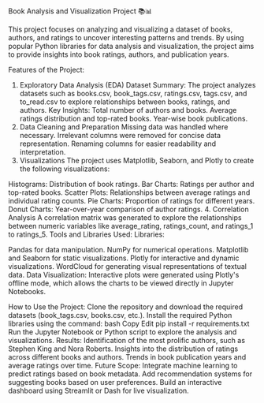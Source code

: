 Book Analysis and Visualization Project 📚📊

This project focuses on analyzing and visualizing a dataset of books, authors, and ratings to uncover interesting patterns and trends. By using popular Python libraries for data analysis and visualization, the project aims to provide insights into book ratings, authors, and publication years.

Features of the Project:
1. Exploratory Data Analysis (EDA)
Dataset Summary:
The project analyzes datasets such as books.csv, book_tags.csv, ratings.csv, tags.csv, and to_read.csv to explore relationships between books, ratings, and authors.
Key Insights:
Total number of authors and books.
Average ratings distribution and top-rated books.
Year-wise book publications.
2. Data Cleaning and Preparation
Missing data was handled where necessary.
Irrelevant columns were removed for concise data representation.
Renaming columns for easier readability and interpretation.
3. Visualizations
The project uses Matplotlib, Seaborn, and Plotly to create the following visualizations:

Histograms: Distribution of book ratings.
Bar Charts: Ratings per author and top-rated books.
Scatter Plots: Relationships between average ratings and individual rating counts.
Pie Charts: Proportion of ratings for different years.
Donut Charts: Year-over-year comparison of author ratings.
4. Correlation Analysis
A correlation matrix was generated to explore the relationships between numeric variables like average_rating, ratings_count, and ratings_1 to ratings_5.
Tools and Libraries Used:
Libraries:

Pandas for data manipulation.
NumPy for numerical operations.
Matplotlib and Seaborn for static visualizations.
Plotly for interactive and dynamic visualizations.
WordCloud for generating visual representations of textual data.
Data Visualization:
Interactive plots were generated using Plotly's offline mode, which allows the charts to be viewed directly in Jupyter Notebooks.

How to Use the Project:
Clone the repository and download the required datasets (book_tags.csv, books.csv, etc.).
Install the required Python libraries using the command:
bash
Copy
Edit
pip install -r requirements.txt
Run the Jupyter Notebook or Python script to explore the analysis and visualizations.
Results:
Identification of the most prolific authors, such as Stephen King and Nora Roberts.
Insights into the distribution of ratings across different books and authors.
Trends in book publication years and average ratings over time.
Future Scope:
Integrate machine learning to predict ratings based on book metadata.
Add recommendation systems for suggesting books based on user preferences.
Build an interactive dashboard using Streamlit or Dash for live visualization.
